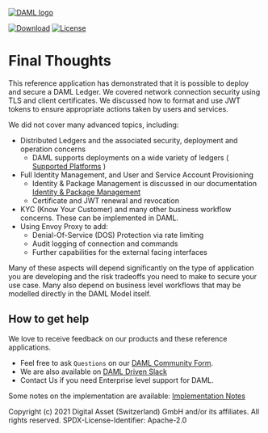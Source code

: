 [![DAML logo](https://daml.com/wp-content/uploads/2020/03/logo.png)](https://www.daml.com)

[![Download](https://img.shields.io/github/release/digital-asset/daml.svg?label=Download)](https://docs.daml.com/getting-started/installation.html)
[![License](https://img.shields.io/badge/License-Apache%202.0-blue.svg)](https://github.com/digital-asset/daml/blob/master/LICENSE)

# Final Thoughts

This reference application has demonstrated that it is possible to deploy and secure a DAML Ledger. We covered network connection security
using TLS and client certificates. We discussed how to format and use JWT tokens to ensure appropriate actions taken by users and services. 

We did not cover many advanced topics, including:

- Distributed Ledgers and the associated security, deployment and operation concerns
  - DAML supports deployments on a wide variety of ledgers ( [Supported Platforms](https://daml.com/) )
- Full Identity Management, and User and Service Account Provisioning
  - Identity & Package Management is discussed in our documentation [Identity & Package Management](https://docs.daml.com/concepts/identity-and-package-management.html)
  - Certificate and JWT renewal and revocation
- KYC (Know Your Customer) and many other business workflow concerns. These can be implemented in DAML.
- Using Envoy Proxy to add:
  - Denial-Of-Service (DOS) Protection via rate limiting
  - Audit logging of connection and commands
  - Further capabilities for the external facing interfaces

Many of these aspects will depend significantly on the type of application you are developing and the risk tradeoffs you need to make to 
secure your use case. Many also depend on business level workflows that may be modelled directly in the DAML Model itself.

## How to get help

We love to receive feedback on our products and these reference applications. 

- Feel free to ask ```Questions``` on our [DAML Community Form](https://discuss.daml.com/c/questions/5).
- We are also available on [DAML Driven Slack](https://damldrive.slack.com)
- Contact Us if you need Enterprise level support for DAML.

Some notes on the implementation are available: [Implementation Notes](./ImplementationNotes.md)

Copyright (c) 2021 Digital Asset (Switzerland) GmbH and/or its affiliates. All rights reserved.
SPDX-License-Identifier: Apache-2.0





